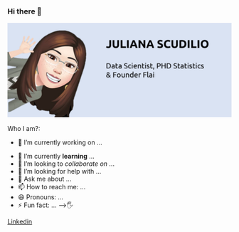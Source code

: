 ### Hi there 👋

![foto](ju1_git.png)

Who I am?:

* 🔭 I’m currently working on ...
- 🌱 I’m currently **learning** ...
- 👯 I’m looking to _collaborate on_ ...
- 🤔 I’m looking for help with ...
- 💬 Ask me about ...
- 📫 How to reach me: ...
- 😄 Pronouns: ...
- ⚡ Fun fact: ...
-->🖐

[Linkedin](https://www.linkedin.com/in/julianascudilio/)

